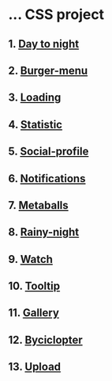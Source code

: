 #  ... CSS project
## 1. [Day to night](https://codepen.io/ori-wiki/pen/QWxpjVy)
## 2. [Burger-menu](https://codepen.io/ori-wiki/pen/wvXowbw) 
## 3. [Loading](https://codepen.io/ori-wiki/pen/KKeLYXa)
## 4. [Statistic](https://codepen.io/ori-wiki/pen/KKBpWNe)
## 5. [Social-profile](https://codepen.io/ori-wiki/pen/wvxKGpR)
## 6. [Notifications](https://codepen.io/ori-wiki/pen/yLQaRMK)
## 7. [Metaballs](https://codepen.io/ori-wiki/pen/QWJKZeB)
## 8. [Rainy-night](https://codepen.io/ori-wiki/pen/KKrqmNO)
## 9. [Watch](https://codepen.io/ori-wiki/pen/yLQpboE)
## 10. [Tooltip](https://codepen.io/ori-wiki/pen/vYQRdME)
## 11. [Gallery](https://codepen.io/ori-wiki/pen/VwqaVaO)
## 12. [Byciclopter](https://codepen.io/ori-wiki/pen/wvRmZPG)
## 13. [Upload](https://codepen.io/ori-wiki/pen/wvOJKmm)
